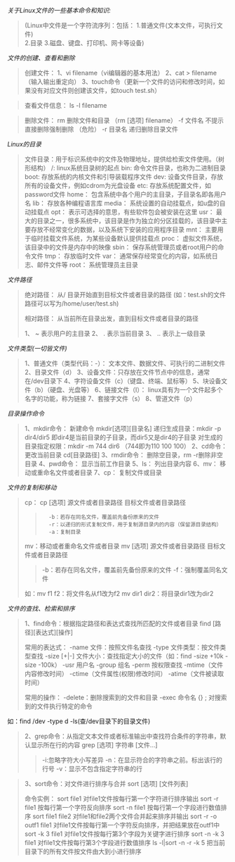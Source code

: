 *关于Linux文件的一些基本命令和知识:*

>(Linux中文件是一个字符流序列：包括：
 1.普通文件(文本文件，可执行文件)  
2.目录 
3.磁盘、键盘、打印机、网卡等设备)

*文件的创建、查看和删除*
>创建文件：
1、vi filename（vi编辑器的基本用法）
2、cat > filename（输入输出重定向）
3、touch命令（更新一个文件的访问和修改时间，如果没有对应文件则创建该文件，如touch test.sh）

>查看文件信息：
ls -l filename

>删除文件：
rm 删除文件和目录 （rm [选项] filename）
-f 文件名 不提示直接删除强制删除 （危险）
-r 目录名 递归删除目录文件 

*Linux的目录*
>文件目录：用于标识系统中的文件及物理地址，提供给检索文件使用。（树形结构）
/: linux系统目录树的起点
bin: 命令文件目录，也称为二进制目录
boot: 存放系统的内核文件和引导装载程序文件
dev: 设备文件目录，存放所有的设备文件，例如cdrom为光盘设备
etc: 存放系统配置文件，如password文件
home： 包含系统中各个用户的主目录，子目录名即各用户名
lib： 存放各种编程语言库
media： 系统设置的自动挂载点，如u盘的自动挂载点
opt： 表示可选择的意思，有些软件包会被安装在这里
usr： 最大的目录之一，很多系统中，该目录是作为独立的分区挂载的，该目录中主要存放不经常变化的数据，以及系统下安装的应用程序目录
mnt： 主要用于临时挂载文件系统，为某些设备默认提供挂载点
proc： 虚拟文件系统，该目录中的文件是内存中的映像
sbin： 保存系统管理员或者root用户的命令文件
tmp： 存放临时文件
var： 通常保存经常变化的内容，如系统日志、邮件文件等
root： 系统管理员主目录

*文件路径*
>绝对路径： 从/ 目录开始直到目标文件或者目录的路径
(如：test.sh的文件路径可以写为/home/user/test.sh)
>
>相对路径： 从当前所在目录出发，直到目标文件或者目录的路径
>
>1、 ~ 表示用户的主目录
2、 . 表示当前目录
3、 .. 表示上一级目录

*文件类型(一切皆文件)*
>1、普通文件（类型代码：-）： 文本文件、数据文件、可执行的二进制文件
2、目录文件（d）
3、设备文件：只存放在文件节点中的信息，通常在/dev目录下
    4、字符设备文件（c）（键盘、终端、鼠标等）
    5、块设备文件（b）（硬盘、光盘等）
6、链接文件（l）： linux具有为一个文件起多个名字的功能，称为链接
7、套接字文件（s）
8、管道文件（p）

*目录操作命令*
>1、mkdir命令： 新建命令   mkdir[选项][目录名]
递归生成目录：mkdir -p dir4/dir5 即dir4是当前目录的子目录，而dir5又是dir4的子目录
对生成的目录指定权限：mkdir -m 744 dir6 （744即为110 100 100）
2、cd命令： 更改当前目录  cd[目录路径]
3、rmdir命令： 删除空目录，rm -r删除非空目录
4、pwd命令： 显示当前工作目录
5、ls： 列出目录内容
6、mv： 移动或重命名文件或者目录
7、cp： 复制文件或目录

*文件的复制和移动*
>cp： cp [选项] 源文件或者目录路径 目标文件或者目录路径
>>       -b：若存在同名文件，覆盖前先备份原来的文件
>>       -r：以递归的形式复制文件，用于复制源目录内的内容（保留源目录结构）
>>       -a：复制目录
>
>mv：移动或者重命名文件或者目录
mv [选项] 源文件或者目录路径 目标文件或者目录路径
>>    -b：若存在同名文件，覆盖前先备份原来的文件
>>    -f：强制覆盖同名文件
>
>如：mv f1 f2：将文件名从f1改为f2
    mv dir1 dir2：将目录dir1改为dir2

*文件的查找、检索和排序*
>1、find命令：根据指定路径和表达式查找所匹配的文件或者目录
find [路径][表达式][操作]
>
>常用的表达式：
-name 文件：按照文件名查找
-type 文件类型：按文件类型查找
-size [+|-] 文件大小：查找指定大小的文件（如：find -size +10k -size -100k）
-usr 用户名
-group 组名
-perm 按权限查找 
-mtime（文件内容修改时间）
-ctime（文件属性(权限)修改时间）
-atime（文件被读取时间）
>
>常用的操作：
-delete：删除搜索到的文件和目录
-exec 命令名 {} \; 对搜索到的文件执行特定的命令

如：find /dev -type d -ls(查/dev目录下的目录文件)

>2、grep命令：从指定文本文件或者标准输出中查找符合条件的字符串，默认显示所在行的内容
grep [选项] 字符串 [文件...]
>>    -i:忽略字符大小写差异
     -n：在显示符合的字符串之前。标出该行的行号
     -v：显示不包含指定字符串的行

>3、sort命令：对文件进行排序与合并
sort [选项] [文件列表]
>
>命令实例：
sort file1   对file1文件按每行第一个字符进行排序输出
sort -r file1   按每行第一个字符反向排序
sort -n file1   按每行第一个字段进行数值排序
sort file1 file2  对file1和file2两个文件合并起来排序并输出
sort -r -o outf1 file1 对file1文件按每行第一个字符反向排序，并把结果放在outf1中
sort -k 3 file1  对file1文件按每行第3个字段为关键字进行排序
sort -n -k 3 file1  对file1文件按每行第3个字段进行数值排序
ls -l|sort -n -r -k 5 把当前目录下的所有文件按文件由大到小进行排序